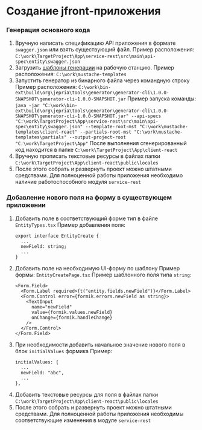 # Создание jfront-приложения

### Генерация основного кода
1. Вручную написать спецификацию API приложения в формате `swagger.json` или взять существующий файл. 
    Пример расположения: 
    `C:\work\TargetProject\App\service-rest\src\main\api-spec\entity\swagger.json`
2. Загрузить [шаблоны генерации](https://github.com/Jepria/tool-generator-core/tree/main/src/main/resources/mustache-templates) на рабочую станцию.
    Пример расположения: 
    `C:\work\mustache-templates`
3. Запустить генератор из бинарного файла через командную строку
    Пример расположения: 
    `C:\work\bin-ext\build\org\jepria\tools\generator\generator-cli\1.0.0-SNAPSHOT\generator-cli-1.0.0-SNAPSHOT.jar`
    Пример запуска команды: 
    `java -jar "C:\work\bin-ext\build\org\jepria\tools\generator\generator-cli\1.0.0-SNAPSHOT\generator-cli-1.0.0-SNAPSHOT.jar" --api-specs "C:\work\TargetProject\App\service-rest\src\main\api-spec\entity\swagger.json" --template-root-mst "C:\work\mustache-templates\client-react" --partials-root-mst "C:\work\mustache-templates\partials" --output-project-root "C:\work\TargetProject\App"`
    После выполнения сгенерированный код находится в папке
    `C:\work\TargetProject\App\client-react`
4. Вручную прописать текстовые ресурсы в файлах папки `C:\work\TargetProject\App\client-react\public\locales`
5. После этого собрать и развернуть проект можно штатными средствами. Для полноценной работы приложения необходимо наличие работоспособного модуля `service-rest`

### Добавление нового поля на форму в существующем приложении
1. Добавить поле в соответствующий форме тип в файле `EntityTypes.tsx`
    Пример добавления поля:
    ```
    export interface EntityCreate {
      ...
      newField: string;
      ...
    }
    ```
2. Добавить поле на необходимую UI-форму по шаблону
    Пример формы: `EntityCreatePage.tsx`
    Пример шаблонного поля типа `string`:
    ```
    <Form.Field>
      <Form.Label required>{t("entity.fields.newField")}</Form.Label>
      <Form.Control error={formik.errors.newField as string}>
        <TextInput
          name="newField"
          value={formik.values.newField}
          onChange={formik.handleChange}
        />
      </Form.Control>
    </Form.Field>
    ```
3. При необходимости добавить начальное значение нового поля в блок `initialValues` формика
    Пример:
    ```
    initialValues: {
      ...
      newField: "abc",
      ...
    },
    ```
4. Добавить текстовые ресурсы для поля в файлах папки `C:\work\TargetProject\App\client-react\public\locales`
5. После этого собрать и развернуть проект можно штатными средствами. Для полноценной работы приложения необходимы соответствующие изменения в модуле `service-rest`
